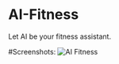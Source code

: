 # AI-Fitness
Let AI be your fitness assistant.

#Screenshots:
![AI Fitness](https://github.com/Jainil5/computer-vision-models/assets/96060948/a6a923bf-008e-4a00-bfb6-cf897bbfd49b)
